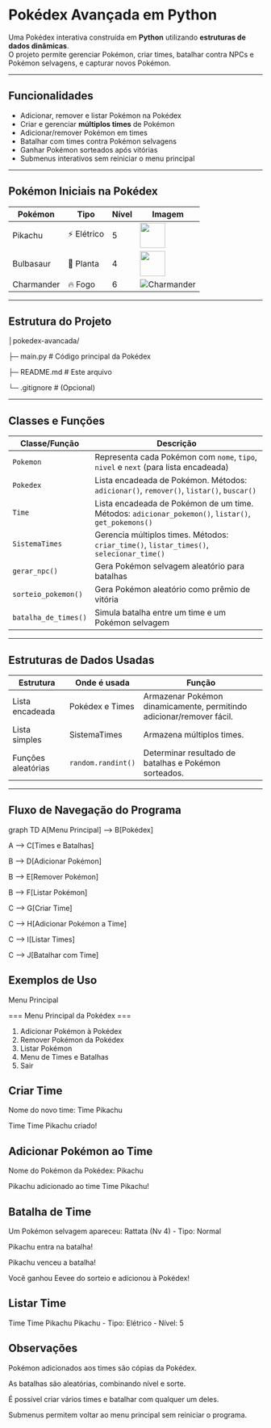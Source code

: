 # Pokédex Avançada em Python 

Uma Pokédex interativa construída em **Python** utilizando **estruturas de dados dinâmicas**.  
O projeto permite gerenciar Pokémon, criar times, batalhar contra NPCs e Pokémon selvagens, e capturar novos Pokémon.

---

## Funcionalidades

- Adicionar, remover e listar Pokémon na Pokédex  
- Criar e gerenciar **múltiplos times** de Pokémon  
- Adicionar/remover Pokémon em times  
- Batalhar com times contra Pokémon selvagens  
- Ganhar Pokémon sorteados após vitórias  
- Submenus interativos sem reiniciar o menu principal  

---

##  Pokémon Iniciais na Pokédex

| Pokémon | Tipo       | Nível | Imagem |
|---------|-----------|-------|--------|
| Pikachu | ⚡ Elétrico | 5     | <img src="https://i.pinimg.com/originals/a7/a8/d0/a7a8d06c754cfbbbc37e64cb118c513c.gif" width="50"/> |
| Bulbasaur | 🌱 Planta | 4     | <img src="https://i.pinimg.com/originals/25/ac/24/25ac24b81a2f79cf520be99f9d9ecb26.gif" width="50"/>  |
| Charmander | 🔥 Fogo  | 6     | ![Charmander](https://raw.githubusercontent.com/USERNAME/REPO/main/images/charmander.png) |

---

## Estrutura do Projeto

│pokedex-avancada/


├─ main.py # Código principal da Pokédex

├─ README.md # Este arquivo

└─ .gitignore # (Opcional)


---

## Classes e Funções

| Classe/Função           | Descrição |
|-------------------------|-----------|
| `Pokemon`               | Representa cada Pokémon com `nome`, `tipo`, `nivel` e `next` (para lista encadeada) |
| `Pokedex`               | Lista encadeada de Pokémon. Métodos: `adicionar()`, `remover()`, `listar()`, `buscar()` |
| `Time`                  | Lista encadeada de Pokémon de um time. Métodos: `adicionar_pokemon()`, `listar()`, `get_pokemons()` |
| `SistemaTimes`          | Gerencia múltiplos times. Métodos: `criar_time()`, `listar_times()`, `selecionar_time()` |
| `gerar_npc()`           | Gera Pokémon selvagem aleatório para batalhas |
| `sorteio_pokemon()`     | Gera Pokémon aleatório como prêmio de vitória |
| `batalha_de_times()`    | Simula batalha entre um time e um Pokémon selvagem |

---

## Estruturas de Dados Usadas

| Estrutura          | Onde é usada                      | Função                                                                 |
|-------------------|----------------------------------|------------------------------------------------------------------------|
| Lista encadeada     | Pokédex e Times                   | Armazenar Pokémon dinamicamente, permitindo adicionar/remover fácil.   |
| Lista simples       | SistemaTimes                       | Armazena múltiplos times.                                             |
| Funções aleatórias | `random.randint()`                | Determinar resultado de batalhas e Pokémon sorteados.                 |

---

## Fluxo de Navegação do Programa


graph TD
A[Menu Principal] --> B[Pokédex]

A --> C[Times e Batalhas]

B --> D[Adicionar Pokémon]

B --> E[Remover Pokémon]

B --> F[Listar Pokémon]

C --> G[Criar Time]

C --> H[Adicionar Pokémon a Time]

C --> I[Listar Times]

C --> J[Batalhar com Time]

## Exemplos de Uso
Menu Principal

=== Menu Principal da Pokédex ===
1. Adicionar Pokémon à Pokédex
2. Remover Pokémon da Pokédex
3. Listar Pokémon
4. Menu de Times e Batalhas
0. Sair

## Criar Time
Nome do novo time: Time Pikachu

Time Time Pikachu criado!

## Adicionar Pokémon ao Time
Nome do Pokémon da Pokédex: Pikachu

Pikachu adicionado ao time Time Pikachu!

## Batalha de Time
Um Pokémon selvagem apareceu: Rattata (Nv 4) - Tipo: Normal

Pikachu entra na batalha!

Pikachu venceu a batalha!

Você ganhou Eevee do sorteio e adicionou à Pokédex!

## Listar Time
Time Time Pikachu 
Pikachu - Tipo: Elétrico - Nível: 5

## Observações

Pokémon adicionados aos times são cópias da Pokédex.

As batalhas são aleatórias, combinando nível e sorte.

É possível criar vários times e batalhar com qualquer um deles.

Submenus permitem voltar ao menu principal sem reiniciar o programa.

